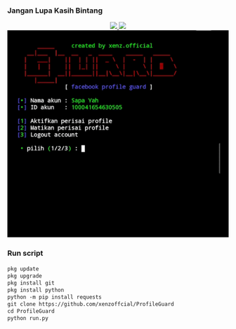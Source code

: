 ### Jangan Lupa Kasih Bintang

<div align="center">
  <a href="https://github.com/xenzoffcial/ProfileGuard">
    <img src="https://raw.githubusercontent.com/catppuccin/catppuccin/main/assets/footers/gray0_ctp_on_line.svg?sanitize=true"></img>
    <img src="https://readme-typing-svg.demolab.com/?lines=Facebook Profile Guard &font=Fira%20Code&center=true&width=440&height=45&color=00ff00&vCenter=true&pause=10&size=22"></img>
    </a>
</div>

<div align="center">
  <img src="https://raw.githubusercontent.com/xenzoffcial/ProfileGuard/main/assets/demo%20(2).gif"/>
</div>

### Run script
```
pkg update
pkg upgrade
pkg install git
pkg install python
python -m pip install requests
git clone https://github.com/xenzoffcial/ProfileGuard
cd ProfileGuard
python run.py
```
